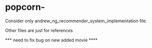 # popcorn-
Consider only andrew_ng_recommender_system_implementation file.

 Other files are just for references
 
*** need to  fix bug on new added movie ****

